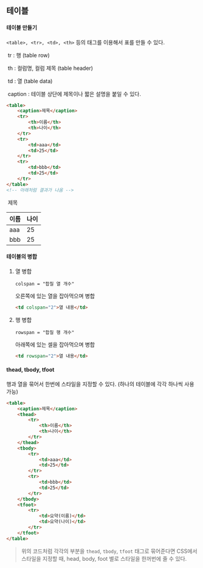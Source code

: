 ## 테이블

#### 테이블 만들기

`<table>, <tr>, <td>, <th>` 등의 태그를 이용해서 표를 만들 수 있다.

​	tr : 행 (table row)

​	th : 컬럼명, 컬럼 제목 (table header)

​	td : 열 (table data)

​	caption : 테이블 상단에 제목이나 짧은 설명을 붙일 수 있다.

````html
<table>
    <caption>제목</caption>
    <tr>
        <th>이름</th>
        <th>나이</th>
    </tr>
    <tr>
    	<td>aaa</td>
        <td>25</td>
    </tr>
    <tr>
    	<td>bbb</td>
        <td>25</td>
    </tr>        
</table>
<!-- 아래처럼 결과가 나옴 -->
````

​																						제목

| 이름 | 나이 |
| ---- | ---- |
| aaa  | 25   |
| bbb  | 25   |



#### 테이블의 병합

1. 열 병합

   `colspan = "합칠 열 개수"`

   오른쪽에 있는 열을 잡아먹으며 병합

   ````html
   <td colspan="2">열 내용</td>
   ````

2. 행 병합

   `rowspan = "합칠 행 개수"`

   아래쪽에 있는 셀을 잡아먹으며 병합

   ````html
   <td rowspan="2">열 내용</td>
   ````

#### thead, tbody, tfoot

행과 열을 묶어서 한번에 스타일을 지정할 수 있다. (하나의 테이블에 각각 하나씩 사용 가능)

````html
<table>
    <caption>제목</caption>
    <thead>
        <tr>
            <th>이름</th>
            <th>나이</th>
        </tr>
    </thead>
    <tbody> 
        <tr>
            <td>aaa</td>
            <td>25</td>
        </tr>
        <tr>
            <td>bbb</td>
            <td>25</td>
        </tr> 
    </tbody>
    <tfoot>
    	<tr>
            <td>요약(이름)</td>
            <td>요약(나이)</td>
        </tr>
    </tfoot>
</table>
````

> 위의 코드처럼 각각의 부분을 `thead`, `tbody`, `tfoot` 태그로 묶어준다면 CSS에서 스타일을 지정할 때, head, body, foot 별로 스타일을 한꺼번에 줄 수 있다.
